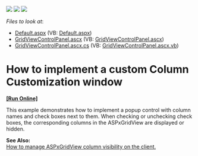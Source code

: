 <!-- default badges list -->
![](https://img.shields.io/endpoint?url=https://codecentral.devexpress.com/api/v1/VersionRange/128540690/13.1.4%2B)
[![](https://img.shields.io/badge/Open_in_DevExpress_Support_Center-FF7200?style=flat-square&logo=DevExpress&logoColor=white)](https://supportcenter.devexpress.com/ticket/details/E2023)
[![](https://img.shields.io/badge/📖_How_to_use_DevExpress_Examples-e9f6fc?style=flat-square)](https://docs.devexpress.com/GeneralInformation/403183)
<!-- default badges end -->
<!-- default file list -->
*Files to look at*:

* [Default.aspx](./CS/WebSite/Default.aspx) (VB: [Default.aspx](./VB/WebSite/Default.aspx))
* [GridViewControlPanel.ascx](./CS/WebSite/GridViewControlPanel.ascx) (VB: [GridViewControlPanel.ascx](./VB/WebSite/GridViewControlPanel.ascx))
* [GridViewControlPanel.ascx.cs](./CS/WebSite/GridViewControlPanel.ascx.cs) (VB: [GridViewControlPanel.ascx.vb](./VB/WebSite/GridViewControlPanel.ascx.vb))
<!-- default file list end -->
# How to implement a custom Column Customization window
<!-- run online -->
**[[Run Online]](https://codecentral.devexpress.com/e2023/)**
<!-- run online end -->


<p>This example demonstrates how to implement a popup control with column names and check boxes next to them. When checking or unchecking check boxes, the corresponding columns in the ASPxGridView are displayed or hidden.</p><p><strong>See Also:</strong><br />
<a href="https://www.devexpress.com/Support/Center/p/E1311">How to manage ASPxGridView column visibility on the client.</a></p>

<br/>


